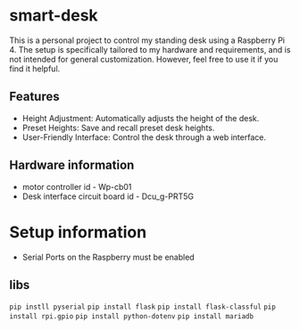 # smart-desk
This is a personal project to control my standing desk using a Raspberry Pi 4. The setup is specifically tailored to my hardware and requirements, and is not intended for general customization. However, feel free to use it if you find it helpful.

## Features

- Height Adjustment: Automatically adjusts the height of the desk.
- Preset Heights: Save and recall preset desk heights.
- User-Friendly Interface: Control the desk through a web interface.

## Hardware information
- motor controller id - Wp-cb01
- Desk interface circuit board id - Dcu_g-PRT5G

# Setup information
- Serial Ports on the Raspberry must be enabled

## libs
`pip instll pyserial`
`pip install flask`
`pip install flask-classful`
`pip install rpi.gpio`
`pip install python-dotenv`
`pip install mariadb`